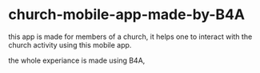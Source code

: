 # church-mobile-app-made-by-B4A
this app is made for members of a church, it helps one to interact with the church activity using this mobile app.

the whole experiance is made using B4A,
